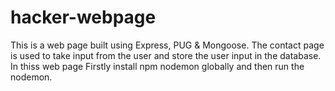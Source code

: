 # hacker-webpage
This is a web page built using Express, PUG &amp; Mongoose.
The contact page is used to take input from the user and store the user input in the database.
In thiss web page Firstly install npm nodemon globally and then run the nodemon.
